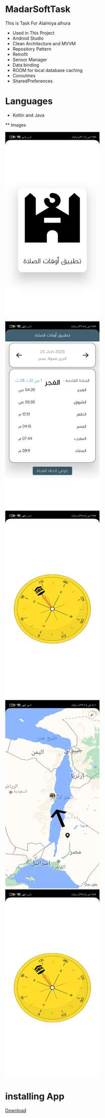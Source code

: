 # MadarSoftTask
This is Task For Alalmiya alhura 

* Used in This Project
* Android Studio
* Clean Architecture and MVVM 
* Repository Pattern
* Retrofit
* Sensor Manager
* Data binding
* ROOM for local database caching
* Coroutines
* SharedPreferences


# Languages
* Kotlin and Java

** Images

<img src="Images/1.jpg" alt="Screen Shot Of Design" style="width:300px;height:600px;">
<img src="Images/2.jpg" alt="Screen Shot Of Design" style="width:300px;height:600px;">
<img src="Images/3.jpg" alt="Screen Shot Of Design" style="width:300px;height:600px;">
<img src="Images/4.jpg" alt="Screen Shot Of Design" style="width:300px;height:600px;">
<img src="Images/5.jpg" alt="Screen Shot Of Design" style="width:300px;height:600px;">



# installing App

<a href="https://raw.githubusercontent.com/AhmedMHassaan/PrayersTimesApp/master/APK/PeayerApp.apk" target="_blanc">Download<a/>
